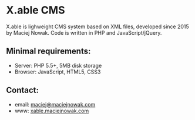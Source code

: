 # X.able CMS
X.able is lighweight CMS system based on XML files, developed since 2015 by Maciej Nowak.
Code is written in PHP and JavaScript/jQuery.

## Minimal requirements:
- Server: PHP 5.5+, 5MB disk storage
- Browser: JavaScript, HTML5, CSS3

## Contact:
- email: [maciej@maciejnowak.com](mailto:maciej@maciejnowak.com)
- www: [xable.maciejnowak.com](http://xable.maciejnowak.com/)
